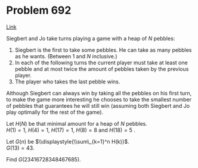 # Problem 692

[Link](https://projecteuler.net/problem=692)

Siegbert and Jo take turns playing a game with a heap of $N$ pebbles:  
1. Siegbert is the first to take some pebbles. He can take as many pebbles as he wants. (Between 1 and $N$ inclusive.)  
2. In each of the following turns the current player must take at least one pebble and at most twice the amount of pebbles taken by the previous player.  
3. The player who takes the last pebble wins.  

Although Siegbert can always win by taking all the pebbles on his first turn, to make the game more interesting he chooses to take the smallest number of pebbles that guarantees he will still win (assuming both Siegbert and Jo play optimally for the rest of the game). 

Let $H(N)$ be that minimal amount for a heap of $N$ pebbles.  
$H(1)=1$, $H(4)=1$, $H(17)=1$, $H(8)=8$ and $H(18)=5$ . 

Let $G(n)$ be $\\displaystyle{\\sum\_{k=1}^n H(k)}$.  
$G(13)=43$. 

Find $G(23416728348467685)$.